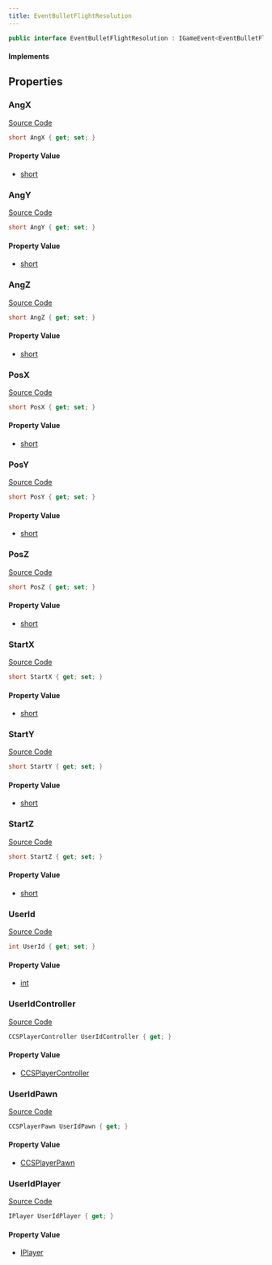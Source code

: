 ```yaml
---
title: EventBulletFlightResolution
---
```


```csharp
public interface EventBulletFlightResolution : IGameEvent<EventBulletFlightResolution>
```

#### Implements

## Properties

### AngX

[Source Code](https://github.com/swiftly-solution/swiftlys2/blob/main/managed/src/SwiftlyS2.Generated/GameEvents/Interfaces/EventBulletFlightResolution.cs#L57)

```csharp
short AngX { get; set; }
```

#### Property Value

- [short](https://learn.microsoft.com/dotnet/api/system.int16)

### AngY

[Source Code](https://github.com/swiftly-solution/swiftlys2/blob/main/managed/src/SwiftlyS2.Generated/GameEvents/Interfaces/EventBulletFlightResolution.cs#L62)

```csharp
short AngY { get; set; }
```

#### Property Value

- [short](https://learn.microsoft.com/dotnet/api/system.int16)

### AngZ

[Source Code](https://github.com/swiftly-solution/swiftlys2/blob/main/managed/src/SwiftlyS2.Generated/GameEvents/Interfaces/EventBulletFlightResolution.cs#L67)

```csharp
short AngZ { get; set; }
```

#### Property Value

- [short](https://learn.microsoft.com/dotnet/api/system.int16)

### PosX

[Source Code](https://github.com/swiftly-solution/swiftlys2/blob/main/managed/src/SwiftlyS2.Generated/GameEvents/Interfaces/EventBulletFlightResolution.cs#L42)

```csharp
short PosX { get; set; }
```

#### Property Value

- [short](https://learn.microsoft.com/dotnet/api/system.int16)

### PosY

[Source Code](https://github.com/swiftly-solution/swiftlys2/blob/main/managed/src/SwiftlyS2.Generated/GameEvents/Interfaces/EventBulletFlightResolution.cs#L47)

```csharp
short PosY { get; set; }
```

#### Property Value

- [short](https://learn.microsoft.com/dotnet/api/system.int16)

### PosZ

[Source Code](https://github.com/swiftly-solution/swiftlys2/blob/main/managed/src/SwiftlyS2.Generated/GameEvents/Interfaces/EventBulletFlightResolution.cs#L52)

```csharp
short PosZ { get; set; }
```

#### Property Value

- [short](https://learn.microsoft.com/dotnet/api/system.int16)

### StartX

[Source Code](https://github.com/swiftly-solution/swiftlys2/blob/main/managed/src/SwiftlyS2.Generated/GameEvents/Interfaces/EventBulletFlightResolution.cs#L72)

```csharp
short StartX { get; set; }
```

#### Property Value

- [short](https://learn.microsoft.com/dotnet/api/system.int16)

### StartY

[Source Code](https://github.com/swiftly-solution/swiftlys2/blob/main/managed/src/SwiftlyS2.Generated/GameEvents/Interfaces/EventBulletFlightResolution.cs#L77)

```csharp
short StartY { get; set; }
```

#### Property Value

- [short](https://learn.microsoft.com/dotnet/api/system.int16)

### StartZ

[Source Code](https://github.com/swiftly-solution/swiftlys2/blob/main/managed/src/SwiftlyS2.Generated/GameEvents/Interfaces/EventBulletFlightResolution.cs#L82)

```csharp
short StartZ { get; set; }
```

#### Property Value

- [short](https://learn.microsoft.com/dotnet/api/system.int16)

### UserId

[Source Code](https://github.com/swiftly-solution/swiftlys2/blob/main/managed/src/SwiftlyS2.Generated/GameEvents/Interfaces/EventBulletFlightResolution.cs#L37)

```csharp
int UserId { get; set; }
```

#### Property Value

- [int](https://learn.microsoft.com/dotnet/api/system.int32)

### UserIdController

[Source Code](https://github.com/swiftly-solution/swiftlys2/blob/main/managed/src/SwiftlyS2.Generated/GameEvents/Interfaces/EventBulletFlightResolution.cs#L22)

```csharp
CCSPlayerController UserIdController { get; }
```

#### Property Value

- [CCSPlayerController](/docs/api/shared/schemadefinitions/ccsplayercontroller)

### UserIdPawn

[Source Code](https://github.com/swiftly-solution/swiftlys2/blob/main/managed/src/SwiftlyS2.Generated/GameEvents/Interfaces/EventBulletFlightResolution.cs#L28)

```csharp
CCSPlayerPawn UserIdPawn { get; }
```

#### Property Value

- [CCSPlayerPawn](/docs/api/shared/schemadefinitions/ccsplayerpawn)

### UserIdPlayer

[Source Code](https://github.com/swiftly-solution/swiftlys2/blob/main/managed/src/SwiftlyS2.Generated/GameEvents/Interfaces/EventBulletFlightResolution.cs#L31)

```csharp
IPlayer UserIdPlayer { get; }
```

#### Property Value

- [IPlayer](/docs/api/shared/players/iplayer)

